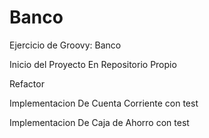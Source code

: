 Banco
=====

Ejercicio de Groovy: Banco

Inicio del Proyecto En Repositorio Propio

Refactor

Implementacion De Cuenta Corriente con test

Implementacion De Caja de Ahorro con test